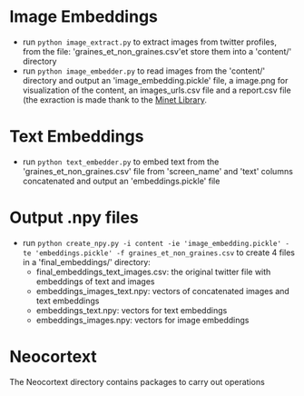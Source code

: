 # Image Embeddings
* run `python image_extract.py` to extract images from twitter profiles, from the file: 'graines_et_non_graines.csv'et store them into a 'content/' directory
* run `python image_embedder.py` to read images from the 'content/' directory and output an 'image_embedding.pickle' file, a image.png for visualization of the content, an images_urls.csv file and a report.csv file (the exraction is made thank to the [Minet Library](https://medialab.sciencespo.fr/en/tools/minet/).

# Text Embeddings
* run `python text_embedder.py` to embed text from the 'graines_et_non_graines.csv' file from 'screen_name' and 'text' columns concatenated and output an 'embeddings.pickle' file

# Output .npy files
* run `python create_npy.py -i content -ie 'image_embedding.pickle' -te 'embeddings.pickle' -f graines_et_non_graines.csv` to create 4 files in a 'final_embeddings/' directory:
    - final_embeddings_text_images.csv: the original twitter file with embeddings of text and images
    - embeddings_images_text.npy: vectors of concatenated images and text embeddings
    - embeddings_text.npy: vectors for text embeddings
    - embeddings_images.npy: vectors for image embeddings

# Neocortext
The Neocortext directory contains packages to carry out operations


